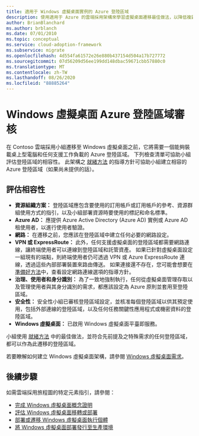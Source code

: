 ```yaml
---
title: 適用于 Windows 虛擬桌面實例的 Azure 登陸區域
description: 使用適用于 Azure 的雲端採用架構來學習虛擬桌面遷移最佳做法，以降低複雜性並將遷移程式標準化。
author: BrianBlanchard
ms.author: brblanch
ms.date: 07/01/2010
ms.topic: conceptual
ms.service: cloud-adoption-framework
ms.subservice: migrate
ms.openlocfilehash: 4d554fa61572e26e880b437154d504a17b727772
ms.sourcegitcommit: 07d56209d56ee199dd148dbac59671cbb57880c0
ms.translationtype: MT
ms.contentlocale: zh-TW
ms.lasthandoff: 08/26/2020
ms.locfileid: "88885264"
---
```

# <a name="windows-virtual-desktop-azure-landing-zone-review"></a>Windows 虛擬桌面 Azure 登陸區域審核

在 Contoso 雲端採用小組遷移至 Windows 虛擬桌面之前，它將需要一個能夠裝載桌上型電腦和任何支援工作負載的 Azure 登陸區域。 下列檢查清單可協助小組評估登陸區域的相容性。 此架構之 [就緒方法](../../ready/index.md) 的指導方針可協助小組建立相容的 Azure 登陸區域（如果尚未提供的話）。

## <a name="evaluate-compatibility"></a>評估相容性

- **資源組織方案：** 登陸區域應包含要使用的訂用帳戶或訂用帳戶的參考、資源群組使用方式的指引，以及小組部署資源時要使用的標記和命名標準。
- **Azure AD：** 應提供 Azure Active Directory (Azure AD) 實例或 Azure AD 租使用者，以進行使用者驗證。
- **網路：** 在遷移之前，您應該在登陸區域中建立任何必要的網路設定。
- **VPN 或 ExpressRoute：** 此外，任何支援虛擬桌面的登陸區域都需要網路連線，讓終端使用者可以連線到登陸區域和託管資產。 如果已針對虛擬桌面設定一組現有的端點，則終端使用者仍可透過 VPN 或 Azure ExpressRoute 連線，透過這些內部部署裝置來路由傳送。 如果連接還不存在，您可能會想要在 [準備好方法](../../ready/index.md)中，查看設定網路連線選項的指導方針。
- **治理、使用者和身分識別：** 為了一致地強制執行，任何從虛擬桌面管理存取以及管理使用者與其身分識別的需求，都應該設定為 Azure 原則並套用至登陸區域。
- **安全性：** 安全性小組已審核登陸區域設定，並核准每個登陸區域以供其預定使用，包括外部連線的登陸區域，以及任何任務關鍵性應用程式或機密資料的登陸區域。
- **Windows 虛擬桌面：** 已啟用 Windows 虛擬桌面平臺即服務。 <!-- TODO: Add link to enable the service. -->

小組使用 [就緒方法](../../ready/index.md) 中的最佳做法，並符合先前提及之特殊需求的任何登陸區域，都可以作為此遷移的登陸區域。

若要瞭解如何建立 Windows 虛擬桌面架構，請參閱 [Windows 虛擬桌面需求](/azure/virtual-desktop/overview#requirements)。

## <a name="next-steps"></a>後續步驟

如需雲端採用旅程圖的特定元素指引，請參閱：

- [完成 Windows 虛擬桌面概念證明](./proof-of-concept.md)
- [評估 Windows 虛擬桌面移轉或部署](./migrate-assess.md)
- [部署或遷移 Windows 虛擬桌面執行個體](./migrate-deploy.md)
- [將 Windows 虛擬桌面部署發行至生產環境](./migrate-release.md)
